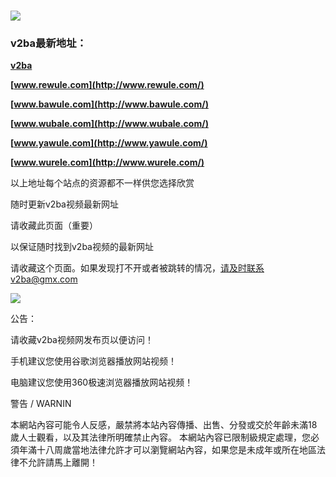 # ![](https://d.deya.vip/v2ba.png)
### v2ba最新地址：
**[v2ba](https://www.v2ba.xyz/)**

**[www.rewule.com](http://www.rewule.com/)**

**[www.bawule.com](http://www.bawule.com/)**

**[www.wubale.com](http://www.wubale.com/)**

**[www.yawule.com](http://www.yawule.com/)**

**[www.wurele.com](http://www.wurele.com/)**

以上地址每个站点的资源都不一样供您选择欣赏

随时更新v2ba视频最新网址

请收藏此页面（重要）

以保证随时找到v2ba视频的最新网址

请收藏这个页面。如果发现打不开或者被跳转的情况，请及时联系v2ba@gmx.com

![](http://d.deya.vip/asdasd.png)

公告：

请收藏v2ba视频网发布页以便访问！

手机建议您使用谷歌浏览器播放网站视频！

电脑建议您使用360极速浏览器播放网站视频！

警告 / WARNIN

本網站內容可能令人反感，嚴禁將本站內容傳播、出售、分發或交於年齡未滿18歲人士觀看，以及其法律所明確禁止內容。
本網站內容已限制級規定處理，您必須年滿十八周歲當地法律允許才可以瀏覽網站內容，如果您是未成年或所在地區法律不允許請馬上離開！
